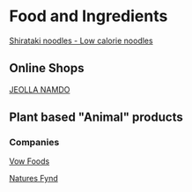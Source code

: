# Food and Ingredients

[Shirataki noodles - Low calorie noodles](https://en.wikipedia.org/wiki/Shirataki_noodles)

## Online Shops

[JEOLLA NAMDO](https://www.amazon.com/stores/page/49B53751-C25F-4E86-95CF-8F81C46D0FD5)

## Plant based "Animal" products
### Companies

[Vow Foods](https://www.vowfood.com/)

[Natures Fynd](https://www.naturesfynd.com/)